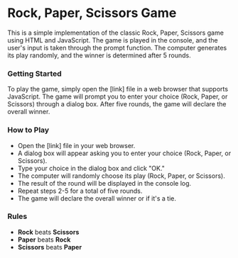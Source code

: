 # Rock, Paper, Scissors Game

This is a simple implementation of the classic Rock, Paper, Scissors game using HTML and JavaScript. The game is played in the console, and the user's input is taken through the prompt function. The computer generates its play randomly, and the winner is determined after 5 rounds.

### Getting Started

To play the game, simply open the [link] file in a web browser that supports JavaScript. The game will prompt you to enter your choice (Rock, Paper, or Scissors) through a dialog box. After five rounds, the game will declare the overall winner.

### How to Play

- Open the [link] file in your web browser.
- A dialog box will appear asking you to enter your choice (Rock, Paper, or Scissors).
- Type your choice in the dialog box and click "OK."
- The computer will randomly choose its play (Rock, Paper, or Scissors).
- The result of the round will be displayed in the console log.
- Repeat steps 2-5 for a total of five rounds.
- The game will declare the overall winner or if it's a tie.

### Rules

- **Rock** beats **Scissors**
- **Paper** beats **Rock**
- **Scissors** beats **Paper**
